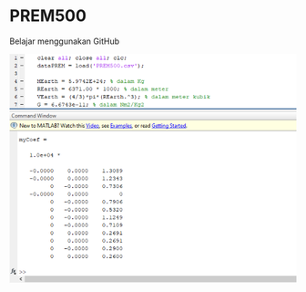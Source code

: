 # PREM500
Belajar menggunakan GitHub

![Koefisien hasil luaran](https://github.com/handyarso/PREM500/blob/main/ScreenShot.png)
